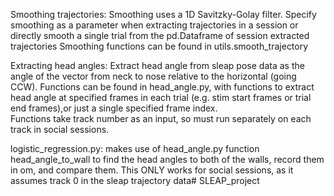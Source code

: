 Smoothing trajectories: Smoothing uses a 1D Savitzky-Golay filter. Specify smoothing as a parameter when extracting
trajectories in a session or directly smooth a single trial from the pd.Dataframe of session extracted trajectories
Smoothing functions can be found in utils.smooth_trajectory 

Extracting head angles: Extract head angle from sleap pose data as the angle of the vector from neck to nose 
relative to the horizontal (going CCW). 
Functions can be found in head_angle.py, with functions to extract head angle at specified frames in each trial
(e.g. stim start frames or trial end frames),or just a single specified frame index.  
Functions take track number as an input, so must run separately on each track in social sessions.

logistic_regression.py: makes use of head_angle.py function head_angle_to_wall to find the head angles to
both of the walls, record them in om, and compare them. This ONLY works for social sessions, as it assumes
track 0 in the sleap trajectory data# SLEAP_project
